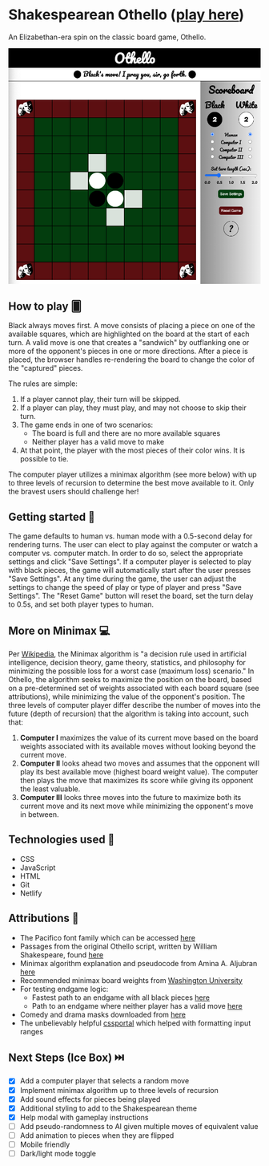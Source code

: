 # Shakespearean Othello ([play here](https://shakespearean-othello.netlify.app/))

An Elizabethan-era spin on the classic board game, Othello. 

![Game screenshot](https://github.com/callumnelson/othello/blob/main/assets/images/screenshot.png)

## How to play 🂠

Black always moves first. A move consists of placing a piece on one of the available squares, which are highlighted on the board at the start of each turn. A valid move is one that creates a "sandwich" by outflanking one or more of the opponent's pieces in one or more directions. After a piece is placed, the browser handles re-rendering the board to change the color of the "captured" pieces. 

The rules are simple:
1. If a player cannot play, their turn will be skipped. 
2. If a player can play, they must play, and may not choose to skip their turn. 
3. The game ends in one of two scenarios: 
    - The board is full and there are no more available squares
    - Neither player has a valid move to make
4. At that point, the player with the most pieces of their color wins. It is possible to tie. 

The computer player utilizes a minimax algorithm (see more below) with up to three levels of recursion to determine the best move available to it. Only the bravest users should challenge her!

## Getting started 🏁

The game defaults to human vs. human mode with a 0.5-second delay for rendering turns. The user can elect to play against the computer or watch a computer vs. computer match. In order to do so, select the appropriate settings and click "Save Settings". If a computer player is selected to play with black pieces, the game will automatically start after the user presses "Save Settings". At any time during the game, the user can adjust the settings to change the speed of play or type of player and press "Save Settings". The "Reset Game" button will reset the board, set the turn delay to 0.5s, and set both player types to human. 

## More on Minimax 💻

Per [Wikipedia](https://en.wikipedia.org/wiki/Minimax), the Minimax algorithm is "a decision rule used in artificial intelligence, decision theory, game theory, statistics, and philosophy for minimizing the possible loss for a worst case (maximum loss) scenario." In Othello, the algorithm seeks to maximize the position on the board, based on a pre-determined set of weights associated with each board square (see attributions), while minimizing the value of the opponent's position. The three levels of computer player differ describe the number of moves into the future (depth of recursion) that the algorithm is taking into account, such that:
1. **Computer I** maximizes the value of its current move based on the board weights associated with its available moves without looking beyond the current move. 
2. **Computer II** looks ahead two moves and assumes that the opponent will play its best available move (highest board weight value). The computer then plays the move that maximizes its score while giving its opponent the least valuable. 
3. **Computer III** looks three moves into the future to maximize both its current move and its next move while minimizing the opponent's move in between. 

## Technologies used 💾

* CSS
* JavaScript
* HTML
* Git
* Netlify

## Attributions 🤩
* The Pacifico font family which can be accessed [here](https://fonts.google.com/specimen/Pacifico)
* Passages from the original Othello script, written by William Shakespeare, found [here](http://shakespeare.mit.edu/othello/full.html)
* Minimax algorithm explanation and pseudocode from Amina A. Aljubran [here](http://cs.indstate.edu/~aaljubran/paper.pdf)
* Recommended minimax board weights from [Washington University](https://courses.cs.washington.edu/courses/cse573/04au/Project/mini1/O-Thell-Us/Othellus.pdf)
* For testing endgame logic:
    - Fastest path to an endgame with all black pieces [here](https://www.youtube.com/watch?v=6ehiWOSp_wk&ab_channel=SAWADYYY)
    - Path to an endgame where neither player has a valid move [here](https://www.youtube.com/watch?v=B2RKnhTrbTs&ab_channel=BelgianOthelloAssociation)
* Comedy and drama masks downloaded from [here](https://pixabay.com/vectors/drama-comedy-and-tragedy-theater-312318/)
* The unbelievably helpful [cssportal](https://www.cssportal.com/style-input-range/) which helped with formatting input ranges

## Next Steps (Ice Box) ⏭️

- [x] Add a computer player that selects a random move
- [x] Implement minimax algorithm up to three levels of recursion
- [x] Add sound effects for pieces being played
- [x] Additional styling to add to the Shakespearean theme
- [x] Help modal with gameplay instructions
- [ ] Add pseudo-randomness to AI given multiple moves of equivalent value
- [ ] Add animation to pieces when they are flipped
- [ ] Mobile friendly
- [ ] Dark/light mode toggle
